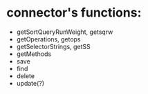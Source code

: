 
# connector's functions:
- getSortQueryRunWeight, getsqrw
- getOperations, getops
- getSelectorStrings, getSS
- getMethods
- save
- find
- delete
- update(?)


